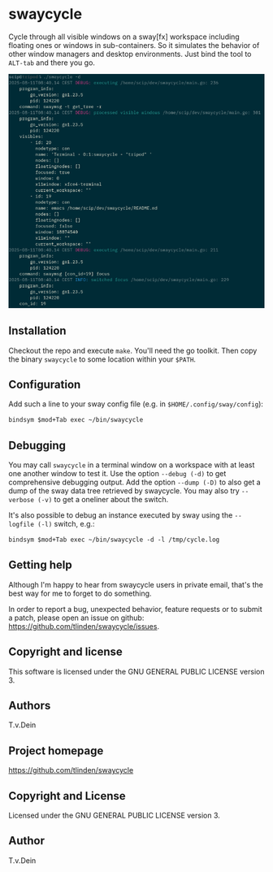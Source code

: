 # swaycycle

Cycle through  all visible windows  on a sway[fx]  workspace including
floating  ones or  windows  in sub-containers.   So  it simulates  the
behavior of other window managers  and desktop environments. Just bind
the tool to `ALT-tab` and there you go.

![Screenshot](https://github.com/TLINDEN/swaycycle/blob/main/.github/assets/screenshot.png)

## Installation

Checkout the repo and execute `make`. You'll need the go toolkit. Then
copy the binary `swaycycle` to some location within your `$PATH`.

## Configuration

Add such a line to your sway config file (e.g. in `$HOME/.config/sway/config`):

```default
bindsym $mod+Tab exec ~/bin/swaycycle
```

## Debugging

You may call `swaycycle` in a terminal window on a workspace with at
least one another window to test it. Use the option `--debug (-d)` to
get comprehensive debugging output. Add the option `--dump (-D)` to
also get a dump of the sway data tree retrieved by swaycycle. You may
also try `--verbose (-v)` to get a oneliner about the switch.

It's also possible to debug an instance executed by sway using the
`--logfile (-l)` switch, e.g.:

```default
bindsym $mod+Tab exec ~/bin/swaycycle -d -l /tmp/cycle.log
```

## Getting help

Although I'm happy to hear from swaycycle users in private email, that's the
best way for me to forget to do something.

In order to report a bug,  unexpected behavior, feature requests or to
submit    a    patch,    please    open   an    issue    on    github:
https://github.com/tlinden/swaycycle/issues.

## Copyright and license

This software is licensed under the GNU GENERAL PUBLIC LICENSE version 3.

## Authors

T.v.Dein <tom AT vondein DOT org>

## Project homepage

https://github.com/tlinden/swaycycle

## Copyright and License

Licensed under the GNU GENERAL PUBLIC LICENSE version 3.

## Author

T.v.Dein <tom AT vondein DOT org>
